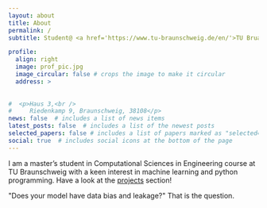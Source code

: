 ```yaml
---
layout: about
title: About
permalink: /
subtitle: Student@ <a href='https://www.tu-braunschweig.de/en/'>TU Bruanschweig</a>

profile:
  align: right
  image: prof_pic.jpg
  image_circular: false # crops the image to make it circular
  address: >
   
    
#  <p>Haus 3,<br />    
#     Riedenkamp 9, Braunschweig, 38108</p>
news: false  # includes a list of news items
latest_posts: false  # includes a list of the newest posts
selected_papers: false # includes a list of papers marked as "selected={true}"
social: true  # includes social icons at the bottom of the page
---
```


I am a master’s student in Computational Sciences in Engineering course at TU Braunschweig with a keen interest in machine learning and python programming. Have a look at the [projects](/projects/) section! 
<!-- <a href="/projects/">projects</a> -->
 
"Does your model have data bias and leakage?" That is the question.

<!-- Put your address / P.O. box / other info right below your picture. You can also disable any of these elements by editing `profile` property of the YAML header of your `_pages/about.md`.  -->

<!-- Edit `_bibliography/papers.bib` and Jekyll will render your [publications page](/al-folio/publications/) automatically. -->

<!-- Link to your social media connections, too. This theme is set up to use [Font Awesome icons](http://fortawesome.github.io/Font-Awesome/) and [Academicons](https://jpswalsh.github.io/academicons/), like the ones below. Add your Facebook, Twitter, LinkedIn, Google Scholar, or just disable all of them. -->
